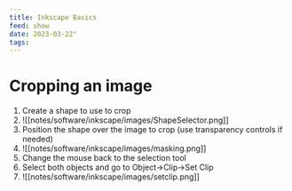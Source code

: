 ```yaml
---
title: Inkscape Basics
feed: show
date: 2023-03-22"
tags:
---
```


# Cropping an image
1. Create a shape to use to crop
2. ![[notes/software/inkscape/images/ShapeSelector.png]]
3. Position the shape over the image to crop (use transparency controls if needed)
4. ![[notes/software/inkscape/images/masking.png]]
5. Change the mouse back to the selection tool
6. Select both objects and go to Object->Clip->Set Clip
7. ![[notes/software/inkscape/images/setclip.png]]